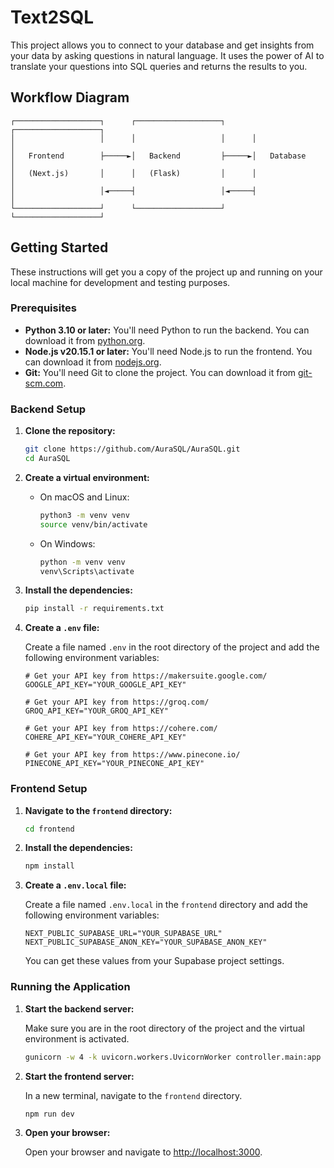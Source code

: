 # Text2SQL

This project allows you to connect to your database and get insights from your data by asking questions in natural language. It uses the power of AI to translate your questions into SQL queries and returns the results to you.

## Workflow Diagram

```
┌───────────────────┐      ┌───────────────────┐      ┌───────────────────┐
│                   │      │                   │      │                   │
│   Frontend        ├─────►│   Backend         ├─────►│   Database        │
│   (Next.js)       │      │   (Flask)         │      │                   │
│                   │◄─────┤                   │◄─────┤                   │
└───────────────────┘      └───────────────────┘      └───────────────────┘
```

## Getting Started

These instructions will get you a copy of the project up and running on your local machine for development and testing purposes.

### Prerequisites

*   **Python 3.10 or later:** You'll need Python to run the backend. You can download it from [python.org](https://www.python.org/downloads/).
*   **Node.js v20.15.1 or later:** You'll need Node.js to run the frontend. You can download it from [nodejs.org](https://nodejs.org/en/download/).
*   **Git:** You'll need Git to clone the project. You can download it from [git-scm.com](https://git-scm.com/downloads).

### Backend Setup

1.  **Clone the repository:**

    ```bash
    git clone https://github.com/AuraSQL/AuraSQL.git
    cd AuraSQL
    ```

2.  **Create a virtual environment:**

    *   On macOS and Linux:

        ```bash
        python3 -m venv venv
        source venv/bin/activate
        ```

    *   On Windows:

        ```bash
        python -m venv venv
        venv\Scripts\activate
        ```

3.  **Install the dependencies:**

    ```bash
    pip install -r requirements.txt
    ```

4.  **Create a `.env` file:**

    Create a file named `.env` in the root directory of the project and add the following environment variables:

    ```
    # Get your API key from https://makersuite.google.com/
    GOOGLE_API_KEY="YOUR_GOOGLE_API_KEY"

    # Get your API key from https://groq.com/
    GROQ_API_KEY="YOUR_GROQ_API_KEY"

    # Get your API key from https://cohere.com/
    COHERE_API_KEY="YOUR_COHERE_API_KEY"

    # Get your API key from https://www.pinecone.io/
    PINECONE_API_KEY="YOUR_PINECONE_API_KEY"
    ```

### Frontend Setup

1.  **Navigate to the `frontend` directory:**

    ```bash
    cd frontend
    ```

2.  **Install the dependencies:**

    ```bash
    npm install
    ```

3.  **Create a `.env.local` file:**

    Create a file named `.env.local` in the `frontend` directory and add the following environment variables:

    ```
    NEXT_PUBLIC_SUPABASE_URL="YOUR_SUPABASE_URL"
    NEXT_PUBLIC_SUPABASE_ANON_KEY="YOUR_SUPABASE_ANON_KEY"
    ```

    You can get these values from your Supabase project settings.

### Running the Application

1.  **Start the backend server:**

    Make sure you are in the root directory of the project and the virtual environment is activated.

    ```bash
    gunicorn -w 4 -k uvicorn.workers.UvicornWorker controller.main:app
    ```

2.  **Start the frontend server:**

    In a new terminal, navigate to the `frontend` directory.

    ```bash
    npm run dev
    ```

3.  **Open your browser:**

    Open your browser and navigate to [http://localhost:3000](http://localhost:3000).